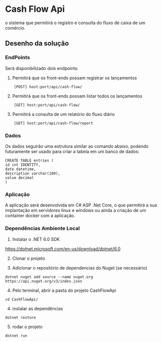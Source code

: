 # Cash Flow Api

o sistema que permitirá o registro e consulta do fluxo de caixa de um comércio. 

## Desenho da solução

### EndPoints
Será disponibilizado dois endpoints:
1. Permitirá que os front-ends possam registrar os lançamentos
```
    [POST] host:port/api/cash-flow/
```
2. Permitirá que os front-ends possam listar todos os lançamentos
```
    [GET] host:port/api/cash-flow/
```
3. Permitirá a consulta de um relatório do fluxo diário
```
    [GET] host:port/api/cash-flow/report
```
  
  ### Dados
Os dados seguirão uma estrutura similar ao comando abaixo, podendo futuramente ser usado para criar a tabela em um banco de dados:
```
CREATE TABLE entries (
id int IDENTITY, 
date datetime, 
description varchar(100), 
value decimal
)
```

### Aplicação
A aplicação será desenvolvida em C# ASP .Net Core, o que permitirá a sua implantação em servidores linux e windows ou ainda a criação de um container docker com a aplicação.

### Dependências Ambiente Local

1. Instalar o .NET 6.0 SDK

https://dotnet.microsoft.com/en-us/download/dotnet/6.0

2. Clonar o projeto

3. Adicionar o repositório de dependencias do Nuget (se necessário)

```
dotnet nuget add source --name nuget.org https://api.nuget.org/v3/index.json
```
4. Pelo terminal, abrir a pasta do projeto CashFlowApi
```
cd CashFlowApi/
```
4. instalar as dependências
```
dotnet restore
```

5. rodar o projeto
```
dotnet run
```